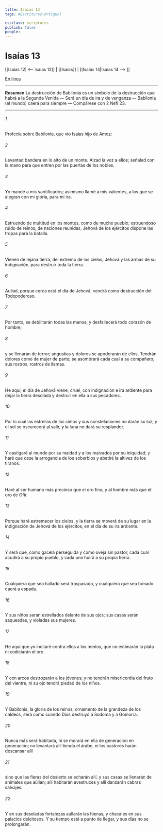 ```yaml
---
title: Isaías 13
tags: #Escrituras\AntiguoT

cssclass: scriptures
publish: false
people:
---
```


# Isaías 13
[[Isaías 12| <-- Isaías 12]] | [[Isaías]] | [[Isaías 14|Isaías 14 --> ]]

[En línea](https://churchofjesuschrist.org/study/scriptures/ot/isa/13?lang=spa)

---
__Resumen__
La destrucción de Babilonia es un símbolo de la destrucción que habrá a la Segunda Venida — Será un día de ira y de venganza — Babilonia (el mundo) caerá para siempre — Compárese con 2 Nefi 23.

---
###### 1 
Profecía sobre Babilonia, que vio Isaías hijo de Amoz:

###### 2 
Levantad bandera en lo alto de un monte. Alzad la voz a ellos; señalad con la mano para que entren por las puertas de los nobles.

###### 3 
Yo mandé a mis santificados; asimismo llamé a mis valientes, a los que se alegran con mi gloria, para  mi ira.

###### 4 
Estruendo de multitud en los montes, como de mucho pueblo; estruendoso ruido de reinos, de naciones reunidas; Jehová de los ejércitos dispone las tropas para la batalla.

###### 5 
Vienen de lejana tierra, del extremo de los cielos, Jehová y las armas de su indignación, para destruir toda la tierra.

###### 6 
Aullad, porque cerca está el día de Jehová; vendrá como destrucción del Todopoderoso.

###### 7 
Por tanto, se debilitarán todas las manos, y desfallecerá todo corazón de hombre;

###### 8 
y se llenarán de terror; angustias y dolores se apoderarán de ellos. Tendrán dolores como de mujer de parto; se asombrará cada cual  a su compañero; sus rostros, rostros de llamas.

###### 9 
He aquí, el día de Jehová viene, cruel, con indignación e ira ardiente para dejar la tierra desolada y destruir en ella a sus pecadores.

###### 10 
Por lo cual las estrellas de los cielos y sus constelaciones no darán su luz; y el sol se oscurecerá al salir, y la luna no dará su resplandor.

###### 11 
Y castigaré al mundo por su maldad y a los malvados por su iniquidad; y haré que cese la arrogancia de los soberbios y abatiré la altivez de los tiranos.

###### 12 
Haré al ser humano más precioso que el oro fino, y al hombre más que el oro de Ofir.

###### 13 
Porque haré estremecer los cielos, y la tierra se moverá de su lugar en la indignación de Jehová de los ejércitos, en el día de su ira ardiente.

###### 14 
Y será que, como gacela perseguida y como oveja sin pastor, cada cual acudirá a su propio pueblo, y cada uno huirá a su propia tierra.

###### 15 
Cualquiera que sea hallado será traspasado, y cualquiera que  sea tomado caerá a espada.

###### 16 
Y sus niños serán estrellados delante de sus ojos; sus casas serán saqueadas, y violadas sus mujeres.

###### 17 
He aquí que yo incitaré contra ellos a los medos, que no estimarán la plata ni codiciarán el oro.

###### 18 
Y con arcos destrozarán a los jóvenes; y no tendrán misericordia del fruto del vientre, ni su ojo tendrá piedad de los niños.

###### 19 
Y Babilonia, la gloria de los reinos, ornamento de la grandeza de los caldeos, será como cuando Dios destruyó a Sodoma y a Gomorra.

###### 20 
Nunca más será habitada, ni se morará en ella de generación en generación; no levantará allí tienda el árabe, ni los pastores harán descansar allí 

###### 21 
sino que las fieras del desierto se echarán allí, y sus casas se llenarán de animales que aúllan; allí habitarán avestruces y allí danzarán cabras salvajes.

###### 22 
Y en sus desoladas fortalezas aullarán las hienas, y chacales en sus palacios deleitosos. Y su tiempo está a punto de llegar, y sus días no se prolongarán.

